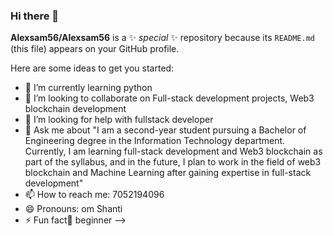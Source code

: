 ### Hi there 👋
**Alexsam56/Alexsam56** is a ✨ _special_ ✨ repository because its `README.md` (this file) appears on your GitHub profile.

Here are some ideas to get you started: 
- 🌱 I’m currently learning python 
- 👯 I’m looking to collaborate on Full-stack development projects,
Web3 blockchain development
- 🤔 I’m looking for help with fullstack developer 
- 💬 Ask me about "I am a second-year student pursuing a Bachelor of Engineering degree in the Information Technology department. Currently, I am learning full-stack development and Web3 blockchain as part of the syllabus, and in the future, I plan to work in the field of web3 blockchain and Machine Learning after gaining expertise in full-stack development"
- 📫 How to reach me: 7052194096 
- 😄 Pronouns: om Shanti 
- ⚡ Fun fact🔰 beginner
-->
